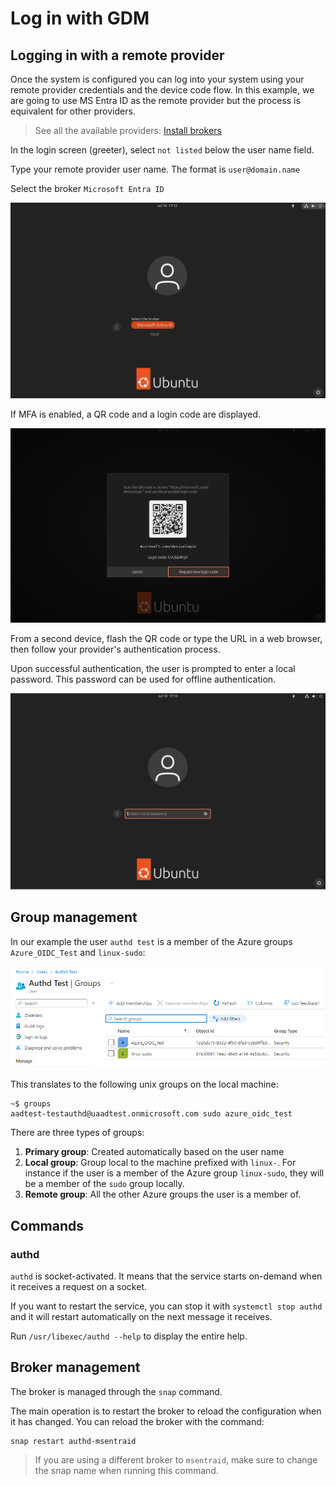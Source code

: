 # Log in with GDM

## Logging in with a remote provider

Once the system is configured you can log into your system using your remote provider credentials and the device code flow.
In this example, we are going to use MS Entra ID as the remote provider but the process is equivalent for other providers.

> See all the available providers: [Install brokers](./install-authd.md#install-brokers)

In the login screen (greeter), select ```not listed``` below the user name field.

Type your remote provider user name. The format is ```user@domain.name```

Select the broker `Microsoft Entra ID`

![Login screen showing selection of broker.](../assets/gdm-select-broker.png)

If MFA is enabled, a QR code and a login code are displayed.

![Display of QR code, login code and button to Request new login code.](../assets/gdm-qr.png)

From a second device, flash the QR code or type the URL in a web browser, then follow your provider's authentication process.

Upon successful authentication, the user is prompted to enter a local password. This password can be used for offline authentication.

![Prompt to create local password on successful authentication.](../assets/gdm-pass.png)

## Group management

In our example the user `authd test` is a member of the Azure groups `Azure_OIDC_Test` and `linux-sudo`:

![Azure portal interface showing the Azure groups.](../assets/gdm-groups.png)

This translates to the following unix groups on the local machine:

```shell
~$ groups
aadtest-testauthd@uaadtest.onmicrosoft.com sudo azure_oidc_test
```

There are three types of groups:
1. **Primary group**: Created automatically based on the user name
1. **Local group**: Group local to the machine prefixed with `linux-`. For instance if the user is a member of the Azure group `linux-sudo`, they will be a member of the `sudo` group locally.
1. **Remote group**: All the other Azure groups the user is a member of.

## Commands

### authd

```authd``` is socket-activated. It means that the service starts on-demand when it receives a request on a socket.

If you want to restart the service, you can stop it with ```systemctl stop authd``` and it will restart automatically on the next message it receives.

Run ```/usr/libexec/authd --help``` to display the entire help.

## Broker management

The broker is managed through the ```snap``` command.

The main operation is to restart the broker to reload the configuration when it has changed. You can reload the broker with the command:

```shell
snap restart authd-msentraid
```

> If you are using a different broker to `msentraid`, make sure to change the snap name when running this command.
